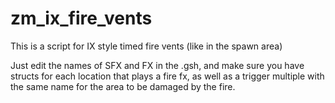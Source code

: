 # zm_ix_fire_vents
This is a script for IX style timed fire vents (like in the spawn area)

Just edit the names of SFX and FX in the .gsh, and make sure you have structs for each location that plays a fire fx, as well as a trigger multiple with the same name for the area to be damaged by the fire.